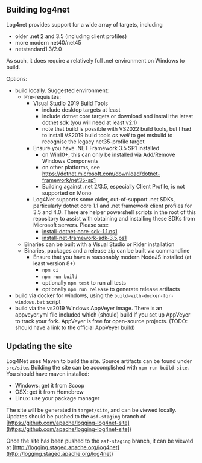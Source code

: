 ## Building log4net

Log4net provides support for a wide array of targets, including
- older .net 2 and 3.5 (including client profiles)
- more modern net40/net45
- netstandard1.3/2.0

As such, it does require a relatively full .net environment on Windows to build.

Options:
- build locally. Suggested environment:
    - Pre-requisites:
        - Visual Studio 2019 Build Tools
            - include desktop targets at least
            - include dotnet core targets or download and install
                the latest dotnet sdk (you will need at least v2.1)
            - note that build is possible with VS2022 build tools, but I had to
                install VS2019 build tools _as well_ to get msbuild to recognise 
                the legacy net35-profile target
        - Ensure you have .NET Framework 3.5 SP1 installed
            - on Win10+, this can only be installed via Add/Remove Windows Components
            - on other platforms, see https://dotnet.microsoft.com/download/dotnet-framework/net35-sp1
            - Building against .net 2/3.5, especially Client Profile, is not supported on Mono
        - Log4Net supports some older, out-of-support .net SDKs, particularly
          dotnet core 1.1 and .net framework client profiles for 3.5 and 4.0.
          There are helper powershell scripts in the root of this
          repository to assist with obtaining and installing these
          SDKs from Microsoft servers. Please see:
            - [install-dotnet-core-sdk-1.1.ps1](install-dotnet-core-sdk-1.1.ps1)
            - [install-net-framework-sdk-3.5.ps1](install-net-framework-sdk-3.5.ps1)
    - Binaries can be built with a Visual Studio or Rider installation
    - Binaries, packages and a release zip can be built via commandline
        - Ensure that you have a reasonably modern NodeJS installed (at least version 8+)
            - `npm ci`
            - `npm run build`
            - optionally `npm test` to run all tests
            - optionally `npm run release` to generate release artifacts
- build via docker for windows, using the `build-with-docker-for-windows.bat` script
- build via the vs2019 Windows AppVeyer image. There is an appveyer.yml file
    included which (should) build if you set up AppVeyer to track
    your fork. AppVeyer is free for open-source projects.
    (TODO: should have a link to the official AppVeyer build)

## Updating the site

Log4Net uses Maven to build the site. Source artifacts can be found under `src/site`.
Building the site can be accomplished with `npm run build-site`. You should have maven
installed:
- Windows: get it from Scoop
- OSX: get it from Homebrew
- Linux: use your package manager

The site will be generated in `target/site`, and can be viewed locally. Updates should
be pushed to the `asf-staging` branch of [https://github.com/apache/logging-log4net-site](https://github.com/apache/logging-log4net-site])

Once the site has been pushed to the `asf-staging` branch, it can be viewed at
[http://logging.staged.apache.org/log4net](http://logging.staged.apache.org/log4net)
